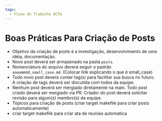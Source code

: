 ```yaml
---
tags:
  - Fluxo de Trabalho DCTA
---
```


# Boas Práticas Para Criação de Posts

- Objetivo da criação de posts é a investigação, desenvolvimento de uma idéia, documentação.
- Novo post deverá ser armazenado na pasta `posts`.
- Nomenclatura do arquivo deverá seguir o padrão `aaaammdd_small_case.md`. (Colocar link explicando o que é small_case)
- Todo novo post deverá conter tag(s) para facilitar sua busca no futuro. A criação de tags deverá ser discutida com todos da equipe.
- Nenhum post deverá ser mergiado diretamente na main. Todo post criado deverá ser mergiado via PR. Criador do post deverá solicitar revisão para algum(s) membro(s) da equipe.
- Tópicos para criação de posts (criar target makefile para criar posts automaticamente)
- criar target makefile para criar ata de reuniao automatica
